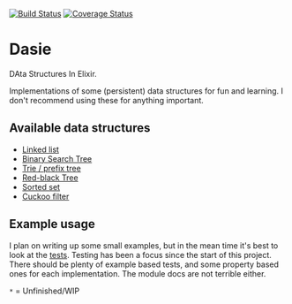 [![Build Status](https://travis-ci.org/vorce/dasie.svg?branch=master)](https://travis-ci.org/vorce/dasie) [![Coverage Status](https://coveralls.io/repos/github/vorce/dasie/badge.svg?branch=master)](https://coveralls.io/github/vorce/dasie?branch=master)

# Dasie

DAta Structures In Elixir.

Implementations of some (persistent) data structures for fun and learning. I don't recommend using these for anything important.

## Available data structures

- [Linked list](lib/linked_list.ex)
- [Binary Search Tree](lib/bst.ex)
- [Trie / prefix tree](lib/trie.ex)
- [Red-black Tree](lib/red_black_tree.ex)
- [Sorted set](lib/sorted_set.ex)
- [Cuckoo filter](lib/cuckoo_filter.ex)

## Example usage

I plan on writing up some small examples, but in the mean time it's best to look at the [tests](test/). Testing has been a focus since the start of this project.
There should be plenty of example based tests, and some property based ones for each implementation.
The module docs are not terrible either.


`*` = Unfinished/WIP
